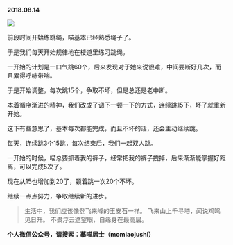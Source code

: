 
          
            
**2018.08.14**



![](//upload-images.jianshu.io/upload_images/51001-2781901407daecf0.JPG)




前段时间开始练跳绳，喵基本已经熟悉绳子了。

于是我们每天开始规律地在楼道里练习跳绳。

一开始的计划是一口气跳60个，后来发现对于她来说很难，中间要断好几次，而且累得呼哧带喘。

于是开始调整，每次跳15个，争取不坏，但是总还是老中断。

本着循序渐进的精神，我们改成了调下一顿一下的方式，连续跳15下，坏了就重新开始。

这下有些意思了，基本每次都能完成，而且不坏的话，还会主动继续跳。

每天，连续跳3个15跳，每次结束后，我们一起双人跳。

一开始的时候，喵总要抓着我的裤子，经常把我的裤子拽掉，后来渐渐能掌握好距离，可以完成5次了。

现在从15也增加到20了，顿着跳一次20个不坏。

继续一点点努力，争取继续新的进步。

>生活中，我们应该像登飞来峰的王安石一样。
飞来山上千寻塔，闻说鸡鸣见日升。
不畏浮云遮望眼，自缘身在最高层。




**个人微信公众号，请搜索：摹喵居士（momiaojushi）**

          
        